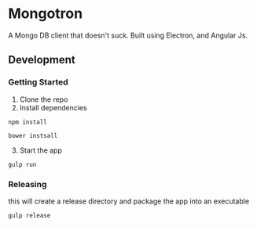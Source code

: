 # Mongotron
A Mongo DB client that doesn't suck. Built using Electron, and Angular Js.

## Development

### Getting Started

1. Clone the repo
2. Install dependencies
```shell
npm install
```
```shell
bower instsall
```
3. Start the app
```shell
gulp run
```

### Releasing
this will create a release directory and package the app into an executable
```shell
gulp release
```

